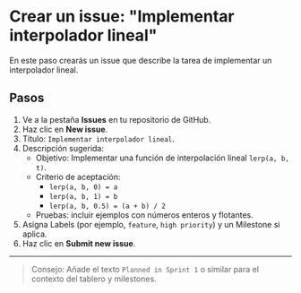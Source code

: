 # Crear un issue: "Implementar interpolador lineal"

En este paso crearás un issue que describe la tarea de implementar un interpolador lineal.

## Pasos

1. Ve a la pestaña **Issues** en tu repositorio de GitHub.
2. Haz clic en **New issue**.
3. Título: `Implementar interpolador lineal`.
4. Descripción sugerida:
   - Objetivo: Implementar una función de interpolación lineal `lerp(a, b, t)`.
   - Criterio de aceptación:
     - `lerp(a, b, 0) = a`
     - `lerp(a, b, 1) = b`
     - `lerp(a, b, 0.5) = (a + b) / 2`
   - Pruebas: incluir ejemplos con números enteros y flotantes.
5. Asigna Labels (por ejemplo, `feature`, `high priority`) y un Milestone si aplica.
6. Haz clic en **Submit new issue**.

---

> Consejo: Añade el texto `Planned in Sprint 1` o similar para el contexto del tablero y milestones.
